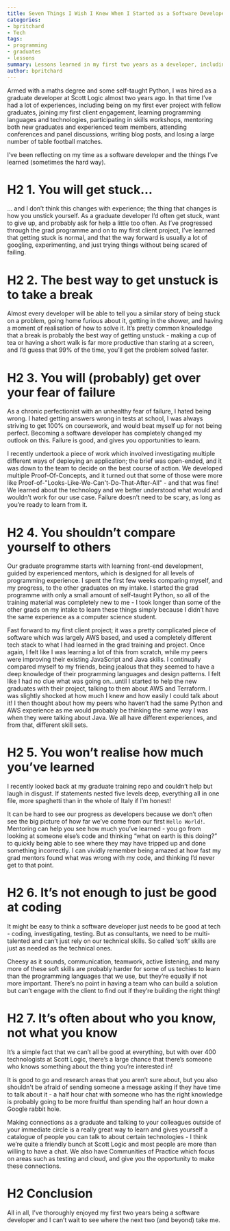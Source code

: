 ```yaml
---
title: Seven Things I Wish I Knew When I Started as a Software Developer
categories:
- bpritchard
- Tech
tags: 
- programming
- graduates
- lessons
summary: Lessons learned in my first two years as a developer, including the importance of learning from failure, avoiding comparison, developing soft skills, and networking.
author: bpritchard
---
```


Armed with a maths degree and some self-taught Python, I was hired as a graduate developer at Scott Logic almost two years ago. In that time I’ve had a lot of experiences, including being on my first ever project with fellow graduates, joining my first client engagement, learning programming languages and technologies, participating in skills workshops, mentoring both new graduates and experienced team members, attending conferences and panel discussions, writing blog posts, and losing a large number of table football matches. 

I’ve been reflecting on my time as a software developer and the things I’ve learned (sometimes the hard way).

# H2 1. You will get stuck…
… and I don’t think this changes with experience; the thing that changes is how you unstick yourself. As a graduate developer I’d often get stuck, want to give up, and probably ask for help a little too often. As I’ve progressed through the grad programme and on to my first client project, I’ve learned that getting stuck is normal, and that the way forward is usually a lot of googling, experimenting, and just trying things without being scared of failing. 

# H2 2. The best way to get unstuck is to take a break
Almost every developer will be able to tell you a similar story of being stuck on a problem, going home furious about it, getting in the shower, and having a moment of realisation of how to  solve it. It’s pretty common knowledge that a break is probably the best way of getting unstuck - making a cup of tea or having a short walk is far more productive than staring at a screen, and I’d guess that 99% of the time, you’ll get the problem solved faster. 


# H2 3. You will (probably) get over your fear of failure
As a chronic perfectionist with an unhealthy fear of failure, I hated being wrong. I hated getting answers wrong in tests at school, I was always striving to get 100% on coursework, and would beat myself up for not being perfect. Becoming a software developer has completely changed my outlook on this. Failure is good, and gives you opportunities to learn.

I recently undertook a piece of work which involved investigating multiple different ways of deploying an application; the brief was open-ended, and it was down to the team to decide on the best course of action. We developed multiple Proof-Of-Concepts, and it turned out that some of those were more like Proof-of-"Looks-Like-We-Can't-Do-That-After-All" - and that was fine! We learned about the technology and we better understood what would and wouldn’t work for our use case. Failure doesn’t need to be scary, as long as you’re ready to learn from it.

# H2 4. You shouldn’t compare yourself to others
Our graduate programme starts with learning front-end development, guided by experienced mentors, which is designed for all levels of programming experience. I spent the first few weeks comparing myself, and my progress, to the other graduates on my intake. I started the grad programme with only a small amount of self-taught Python, so all of the training material was completely new to me - I took longer than some of the other grads on my intake to learn these things simply because I didn’t have the same experience as a computer science student. 

Fast forward to my first client project; it was a pretty complicated piece of software which was largely AWS based, and used a completely different tech stack to what I had learned in the grad training and project. Once again, I felt like I was learning a lot of this from scratch, while my peers were improving their existing JavaScript and Java skills. I continually compared myself to my friends, being jealous that they seemed to have a deep knowledge of their programming languages and design patterns. I felt like I had no clue what was going on…until I started to help the new graduates with their project, talking to them about AWS and Terraform. I was slightly shocked at how much I knew and how easily I could talk about it! I then thought about how my peers who haven’t had the same Python and AWS experience as me would probably be thinking the same way I was when they were talking about Java. We all have different experiences, and from that, different skill sets. 

# H2 5. You won’t realise how much you’ve learned
I recently looked back at my graduate training repo and couldn’t help but laugh in disgust. If statements nested five levels deep, everything all in one file, more spaghetti than in the whole of Italy if I’m honest! 

It can be hard to see our progress as developers because we don’t often see the big picture of how far we’ve come from our first `Hello World!`. Mentoring can help you see how much you’ve learned - you go from looking at someone else’s code and thinking “what on earth is this doing?” to quickly being able to see where they may have tripped up and done something incorrectly. I can vividly remember being amazed at how fast my grad mentors found what was wrong with my code, and thinking I’d never get to that point. 

# H2 6. It’s not enough to just be good at coding
It might be easy to think a software developer just needs to be good at tech - coding, investigating, testing. But as consultants, we need to be multi-talented and can’t just rely on our technical skills. So called ‘soft’ skills are just as needed as the technical ones.

Cheesy as it sounds, communication, teamwork, active listening, and many more of these soft skills are probably harder for some of us techies to learn than the programming languages that we use, but they’re equally if not more important. There’s no point in having a team who can build a solution but can’t engage with the client to find out if they’re building the right thing! 

# H2 7. It’s often about who you know, not what you know 
It’s a simple fact that we can’t all be good at everything, but with over 400 technologists at Scott Logic, there’s a large chance that there’s someone who knows something about the thing you’re interested in! 

It is good to go and research areas that you aren’t sure about, but you also shouldn't be afraid of sending someone a message asking if they have time to talk about it - a half hour chat with someone who has the right knowledge is probably going to be more fruitful than spending half an hour down a Google rabbit hole.

Making connections as a graduate and talking to your colleagues outside of your immediate circle is a really great way to learn and gives yourself a catalogue of people you can talk to about certain technologies - I think we’re quite a friendly bunch at Scott Logic and most people are more than willing to have a chat. We also have Communities of Practice which focus on areas such as testing and cloud, and give you the opportunity to make these connections. 

# H2 Conclusion 

All in all, I’ve thoroughly enjoyed my first two years being a software developer and I can’t wait to see where the next two (and beyond) take me.

